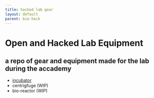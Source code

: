 ```yaml
--- 
title: hacked lab gear
layout: default
parent: bio-hack
---
```


# Open and Hacked Lab Equipment
## a repo of gear and equipment made for the lab during the accademy  

- [incubator](incubator)
- centrigfuge (WIP)
- bio-reactor (WIP)